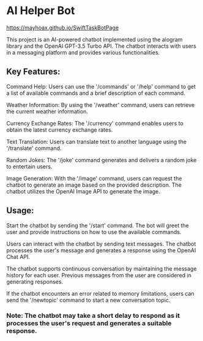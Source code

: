 # AI Helper Bot
https://mayhoax.github.io/SwiftTaskBotPage

This project is an AI-powered chatbot implemented using the aiogram library and the OpenAI GPT-3.5 Turbo API. The chatbot interacts with users in a messaging platform and provides various functionalities.

## Key Features:

Command Help: Users can use the '/commands' or '/help' command to get a list of available commands and a brief description of each command.

Weather Information: By using the '/weather' command, users can retrieve the current weather information.

Currency Exchange Rates: The '/currency' command enables users to obtain the latest currency exchange rates.

Text Translation: Users can translate text to another language using the '/translate' command.

Random Jokes: The '/joke' command generates and delivers a random joke to entertain users.

Image Generation: With the '/image' command, users can request the chatbot to generate an image based on the provided description. The chatbot utilizes the OpenAI Image API to generate the image.

## Usage:

Start the chatbot by sending the '/start' command. The bot will greet the user and provide instructions on how to use the available commands.

Users can interact with the chatbot by sending text messages. The chatbot processes the user's message and generates a response using the OpenAI Chat API.

The chatbot supports continuous conversation by maintaining the message history for each user. Previous messages from the user are considered in generating responses.

If the chatbot encounters an error related to memory limitations, users can send the '/newtopic' command to start a new conversation topic.

### Note: The chatbot may take a short delay to respond as it processes the user's request and generates a suitable response.
